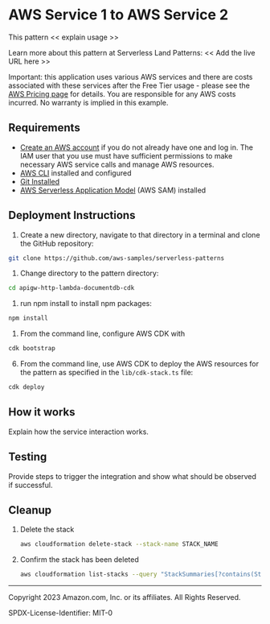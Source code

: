 # AWS Service 1 to AWS Service 2

This pattern << explain usage >>

Learn more about this pattern at Serverless Land Patterns: << Add the live URL here >>

Important: this application uses various AWS services and there are costs associated with these services after the Free Tier usage - please see the [AWS Pricing page](https://aws.amazon.com/pricing/) for details. You are responsible for any AWS costs incurred. No warranty is implied in this example.

## Requirements

* [Create an AWS account](https://portal.aws.amazon.com/gp/aws/developer/registration/index.html) if you do not already have one and log in. The IAM user that you use must have sufficient permissions to make necessary AWS service calls and manage AWS resources.
* [AWS CLI](https://docs.aws.amazon.com/cli/latest/userguide/install-cliv2.html) installed and configured
* [Git Installed](https://git-scm.com/book/en/v2/Getting-Started-Installing-Git)
* [AWS Serverless Application Model](https://docs.aws.amazon.com/serverless-application-model/latest/developerguide/serverless-sam-cli-install.html) (AWS SAM) installed

## Deployment Instructions

1. Create a new directory, navigate to that directory in a terminal and clone the GitHub repository:
```bash
git clone https://github.com/aws-samples/serverless-patterns
```
1. Change directory to the pattern directory:
```bash
cd apigw-http-lambda-documentdb-cdk
```
1. run npm install to install npm packages:
```bash
npm install
```    
1. From the command line, configure AWS CDK with
```bash
cdk bootstrap
```  
6. From the command line, use AWS CDK to deploy the AWS resources for the pattern as specified in the `lib/cdk-stack.ts` file:
```bash
cdk deploy
```
## How it works

Explain how the service interaction works.

## Testing

Provide steps to trigger the integration and show what should be observed if successful.

## Cleanup
 
1. Delete the stack
    ```bash
    aws cloudformation delete-stack --stack-name STACK_NAME
    ```
1. Confirm the stack has been deleted
    ```bash
    aws cloudformation list-stacks --query "StackSummaries[?contains(StackName,'STACK_NAME')].StackStatus"
    ```
----
Copyright 2023 Amazon.com, Inc. or its affiliates. All Rights Reserved.

SPDX-License-Identifier: MIT-0